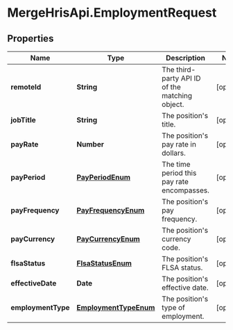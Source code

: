 # MergeHrisApi.EmploymentRequest

## Properties

Name | Type | Description | Notes
------------ | ------------- | ------------- | -------------
**remoteId** | **String** | The third-party API ID of the matching object. | [optional] 
**jobTitle** | **String** | The position&#39;s title. | [optional] 
**payRate** | **Number** | The position&#39;s pay rate in dollars. | [optional] 
**payPeriod** | [**PayPeriodEnum**](PayPeriodEnum.md) | The time period this pay rate encompasses. | [optional] 
**payFrequency** | [**PayFrequencyEnum**](PayFrequencyEnum.md) | The position&#39;s pay frequency. | [optional] 
**payCurrency** | [**PayCurrencyEnum**](PayCurrencyEnum.md) | The position&#39;s currency code. | [optional] 
**flsaStatus** | [**FlsaStatusEnum**](FlsaStatusEnum.md) | The position&#39;s FLSA status. | [optional] 
**effectiveDate** | **Date** | The position&#39;s effective date. | [optional] 
**employmentType** | [**EmploymentTypeEnum**](EmploymentTypeEnum.md) | The position&#39;s type of employment. | [optional] 


